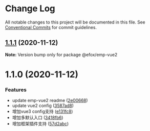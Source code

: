# Change Log

All notable changes to this project will be documented in this file.
See [Conventional Commits](https://conventionalcommits.org) for commit guidelines.

## [1.1.1](https://github.com/efoxTeam/emp/compare/@efox/emp-vue2@1.1.0...@efox/emp-vue2@1.1.1) (2020-11-12)

**Note:** Version bump only for package @efox/emp-vue2





# 1.1.0 (2020-11-12)


### Features

* update emp-vue2 readme ([2e00668](https://github.com/efoxTeam/emp/commit/2e00668f6cd5a7c877ff614d5ce1b7743366e988))
* update vue2 config ([3587ad8](https://github.com/efoxTeam/emp/commit/3587ad812564d49a3472ae7288bb3dc916ef14a0))
* 增加vue3 config支持 ([e131fc8](https://github.com/efoxTeam/emp/commit/e131fc8799af1ea63e51674b5cdddadb9dab9876))
* 增加多默认入口 ([3418fb6](https://github.com/efoxTeam/emp/commit/3418fb6507626f20906ccc5d0395ba03a3326285))
* 增加框架插件支持 ([57d2abc](https://github.com/efoxTeam/emp/commit/57d2abc2cdd74bc2c77efa8b54b018deb4c3931a))
